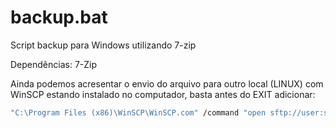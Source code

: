 # backup.bat
Script backup para Windows utilizando 7-zip

Dependências: 7-Zip

Ainda podemos acresentar o envio do arquivo para outro local (LINUX) com WinSCP estando instalado no computador, basta antes do EXIT adicionar:
```bat
"C:\Program Files (x86)\WinSCP\WinSCP.com" /command "open sftp://user:senha@destino/" "put c:\backup_orcamento.7z /mnt/backup/" "option confirm on" "exit" del "c:\backup_orcamento.7z.tmp*" 
```
